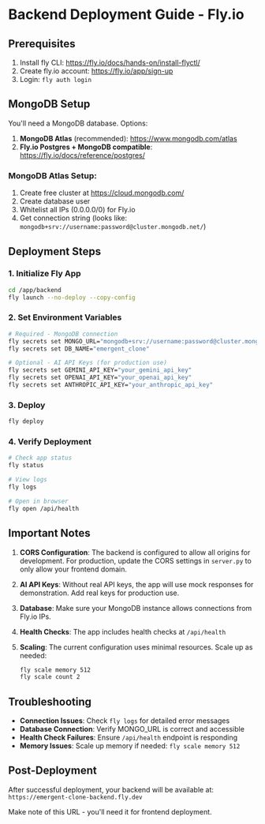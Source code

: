 # Backend Deployment Guide - Fly.io

## Prerequisites
1. Install fly CLI: https://fly.io/docs/hands-on/install-flyctl/
2. Create fly.io account: https://fly.io/app/sign-up
3. Login: `fly auth login`

## MongoDB Setup
You'll need a MongoDB database. Options:
1. **MongoDB Atlas** (recommended): https://www.mongodb.com/atlas
2. **Fly.io Postgres + MongoDB compatible**: https://fly.io/docs/reference/postgres/

### MongoDB Atlas Setup:
1. Create free cluster at https://cloud.mongodb.com/
2. Create database user
3. Whitelist all IPs (0.0.0.0/0) for Fly.io
4. Get connection string (looks like: `mongodb+srv://username:password@cluster.mongodb.net/`)

## Deployment Steps

### 1. Initialize Fly App
```bash
cd /app/backend
fly launch --no-deploy --copy-config
```

### 2. Set Environment Variables
```bash
# Required - MongoDB connection
fly secrets set MONGO_URL="mongodb+srv://username:password@cluster.mongodb.net/"
fly secrets set DB_NAME="emergent_clone"

# Optional - AI API Keys (for production use)
fly secrets set GEMINI_API_KEY="your_gemini_api_key"
fly secrets set OPENAI_API_KEY="your_openai_api_key"
fly secrets set ANTHROPIC_API_KEY="your_anthropic_api_key"
```

### 3. Deploy
```bash
fly deploy
```

### 4. Verify Deployment
```bash
# Check app status
fly status

# View logs
fly logs

# Open in browser
fly open /api/health
```

## Important Notes

1. **CORS Configuration**: The backend is configured to allow all origins for development. For production, update the CORS settings in `server.py` to only allow your frontend domain.

2. **AI API Keys**: Without real API keys, the app will use mock responses for demonstration. Add real keys for production use.

3. **Database**: Make sure your MongoDB instance allows connections from Fly.io IPs.

4. **Health Checks**: The app includes health checks at `/api/health`

5. **Scaling**: The current configuration uses minimal resources. Scale up as needed:
   ```bash
   fly scale memory 512
   fly scale count 2
   ```

## Troubleshooting

- **Connection Issues**: Check `fly logs` for detailed error messages
- **Database Connection**: Verify MONGO_URL is correct and accessible
- **Health Check Failures**: Ensure `/api/health` endpoint is responding
- **Memory Issues**: Scale up memory if needed: `fly scale memory 512`

## Post-Deployment
After successful deployment, your backend will be available at:
`https://emergent-clone-backend.fly.dev`

Make note of this URL - you'll need it for frontend deployment.